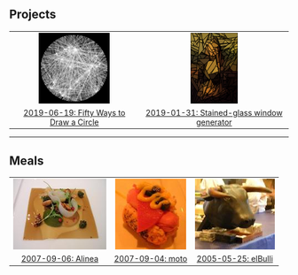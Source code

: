 
## Projects

| | |
|:---:|:---:|
| [![](projects/50-circles/icon.png)](projects/50-circles/) | [![](projects/glass/icon.png)](projects/glass/) |
| [2019-06-19: Fifty Ways to Draw a Circle](projects/50-circles/) | [2019-01-31: Stained-glass window generator](projects/glass/) |

---

## Meals

| | | |
|:---:|:---:|:---:|
| [![](meals/chicago/alinea/icon.jpg)](meals/chicago/alinea.html) | [![](meals/chicago/moto/icon.jpg)](meals/chicago/moto.html) | [![](meals/elbulli/icon.jpg)](meals/elbulli/) |
| [2007-09-06: Alinea](meals/chicago/alinea.html) | [2007-09-04: moto](meals/chicago/moto.html) | [2005-05-25: elBulli](meals/elbulli/) |

